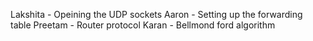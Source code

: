 Lakshita - Opeining the UDP sockets
Aaron - Setting up the forwarding table
Preetam - Router protocol
Karan - Bellmond ford algorithm 
